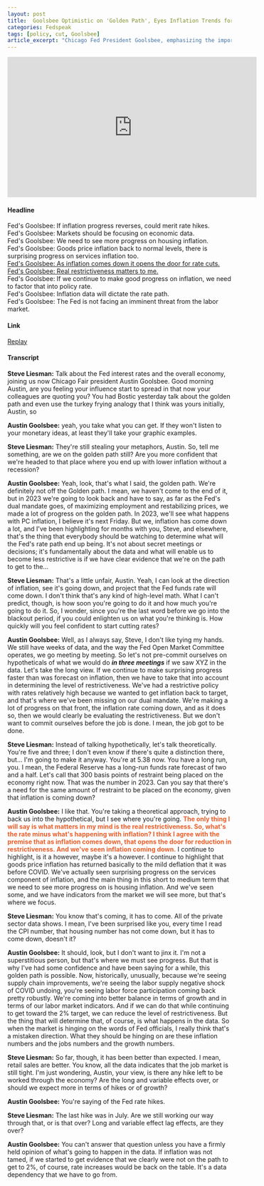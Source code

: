 ```yaml
---
layout: post
title:  Goolsbee Optimistic on 'Golden Path', Eyes Inflation Trends for Rate Decisions
categories: Fedspeak
tags: [policy, cut, Goolsbee]
article_excerpt: "Chicago Fed President Goolsbee, emphasizing the importance of real restrictiveness, suggests that the Federal Reserve's decision-making is heavily reliant on actual inflation trends. He underscores that as inflation decreases, it logically opens the path for potential rate cuts. Goolsbee also points out the notable progress in goods price inflation, returning to pre-COVID levels, and observes encouraging developments in services inflation. However, he highlights the need for more progress in housing inflation. His commentary indicates a belief that the economy is on a 'golden path' towards balancing growth and labor market indicators, with the potential to lessen the level of restrictiveness if these positive trends continue."
---
```

<iframe width="560" height="315" src="https://www.youtube.com/embed/fkY4XNiFs_c?si=ncrHN91IY_WN6SIx" title="YouTube video player" frameborder="0" allow="accelerometer; autoplay; clipboard-write; encrypted-media; gyroscope; picture-in-picture; web-share" allowfullscreen></iframe>

#### Headline
Fed's Goolsbee: If inflation progress reverses, could merit rate hikes.  
Fed's Goolsbee: Markets should be focusing on economic data.  
Fed's Goolsbee: We need to see more progress on housing inflation.  
Fed's Goolsbee: Goods price inflation back to normal levels, there is surprising progress on services inflation too.  
[Fed's Goolsbee: As inflation comes down it opens the door for rate cuts.](#cut)  
[Fed's Goolsbee: Real restrictiveness matters to me.](#cut)  
Fed's Goolsbee: If we continue to make good progress on inflation, we need to factor that into policy rate.  
Fed's Goolsbee: Inflation data will dictate the rate path.  
Fed's Goolsbee: The Fed is not facing an imminent threat from the labor market.  
#### Link
[Replay](https://www.cnbc.com/video/2024/01/19/chicago-fed-president-goolsbee-a-mistake-for-the-market-to-hinge-on-the-words-of-fed-officials.html)
#### Transcript

**Steve Liesman:** Talk about the Fed interest rates and the overall economy, joining us now Chicago Fair president Austin Goolsbee. Good morning Austin, are you feeling your influence start to spread in that now your colleagues are quoting you? You had Bostic yesterday talk about the golden path and even use the turkey frying analogy that I think was yours initially, Austin, so 

**Austin Goolsbee:** yeah, you take what you can get. If they won't listen to your monetary ideas, at least they'll take your graphic examples.

**Steve Liesman:** They're still stealing your metaphors, Austin. So, tell me something, are we on the golden path still? Are you more confident that we're headed to that place where you end up with lower inflation without a recession? 

**Austin Goolsbee:** Yeah, look, that's what I said, the golden path. We're definitely not off the Golden path. I mean, we haven't come to the end of it, but in 2023 we're going to look back and have to say, as far as the Fed's dual mandate goes, of maximizing employment and restabilizing prices, we made a lot of progress on the golden path. In 2023, we'll see what happens with PC inflation, I believe it's next Friday. But we, inflation has come down a lot, and I've been highlighting for months with you, Steve, and elsewhere, that's the thing that everybody should be watching to determine what will the Fed's rate path end up being. It's not about secret meetings or decisions; it's fundamentally about the data and what will enable us to become less restrictive is if we have clear evidence that we're on the path to get to the...

**Steve Liesman:** That's a little unfair, Austin. Yeah, I can look at the direction of inflation, see it's going down, and project that the Fed funds rate will come down. I don't think that's any kind of high-level math. What I can't predict, though, is how soon you're going to do it and how much you're going to do it. So, I wonder, since you're the last word before we go into the blackout period, if you could enlighten us on what you're thinking is. How quickly will you feel confident to start cutting rates?

**Austin Goolsbee:** Well, as I always say, Steve, I don't like tying my hands. We still have weeks of data, and the way the Fed Open Market Committee operates, we go meeting by meeting. So let's not pre-commit ourselves on hypotheticals of what we would do ***in three meetings*** if we saw XYZ in the data. Let's take the long view. If we continue to make surprising progress faster than was forecast on inflation, then we have to take that into account in determining the level of restrictiveness. We've had a restrictive policy with rates relatively high because we wanted to get inflation back to target, and that's where we've been missing on our dual mandate. We're making a lot of progress on that front, the inflation rate coming down, and as it does so, then we would clearly be evaluating the restrictiveness. But we don't want to commit ourselves before the job is done. I mean, the job got to be done. 
<a id="cut"></a>

**Steve Liesman:** Instead of talking hypothetically, let's talk theoretically. You're five and three; I don't even know if there's quite a distinction there, but... I'm going to make it anyway. You're at 5.38 now. You have a long run, you. I mean, the Federal Reserve has a long-run funds rate forecast of two and a half. Let's call that 300 basis points of restraint being placed on the economy right now. That was the number in 2023. Can you say that there's a need for the same amount of restraint to be placed on the economy, given that inflation is coming down?

**Austin Goolsbee:** I like that. You're taking a theoretical approach, trying to back us into the hypothetical, but I see where you're going.  <span style="color:#ec5e2a;"><strong>The only thing I will say is what matters in my mind is the real restrictiveness. So, what's the rate minus what's happening with inflation? I think I agree with the premise that as inflation comes down, that opens the door for reduction in restrictiveness. And we've seen inflation coming down.</strong></span> I continue to highlight, is it a however, maybe it's a however. I continue to highlight that goods price inflation has returned basically to the mild deflation that it was before COVID. We've actually seen surprising progress on the services component of inflation, and the main thing in this short to medium term that we need to see more progress on is housing inflation. And we've seen some, and we have indicators from the market we will see more, but that's where we focus. 

**Steve Liesman:** You know that's coming, it has to come. All of the private sector data shows. I mean, I've been surprised like you, every time I read the CPI number, that housing number has not come down, but it has to come down, doesn't it? 

**Austin Goolsbee:** It should, look, but I don't want to jinx it. I'm not a superstitious person, but that's where we must see progress. But that is why I've had some confidence and have been saying for a while, this golden path is possible. Now, historically, unusually, because we're seeing supply chain improvements, we're seeing the labor supply negative shock of COVID undoing, you're seeing labor force participation coming back pretty robustly. We're coming into better balance in terms of growth and in terms of our labor market indicators. And if we can do that while continuing to get toward the 2% target, we can reduce the level of restrictiveness. But the thing that will determine that, of course, is what happens in the data. So when the market is hinging on the words of Fed officials, I really think that's a mistaken direction. What they should be hinging on are these inflation numbers and the jobs numbers and the growth numbers. 

**Steve Liesman:** So far, though, it has been better than expected. I mean, retail sales are better. You know, all the data indicates that the job market is still tight. I'm just wondering, Austin, your view, is there any hike left to be worked through the economy? Are the long and variable effects over, or should we expect more in terms of hikes or of growth? 

**Austin Goolsbee:** You're saying of the Fed rate hikes. 

**Steve Liesman:** The last hike was in July. Are we still working our way through that, or is that over? Long and variable effect lag effects, are they over?

**Austin Goolsbee:** You can't answer that question unless you have a firmly held opinion of what's going to happen in the data. If inflation was not tamed, if we started to get evidence that we clearly were not on the path to get to 2%, of course, rate increases would be back on the table. It's a data dependency that we have to go from.
